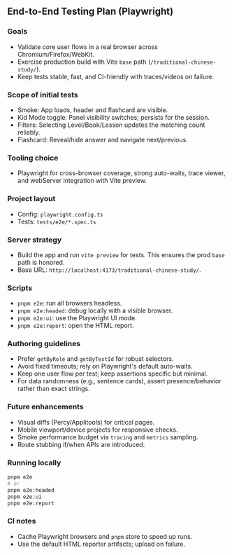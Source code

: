 ## End-to-End Testing Plan (Playwright)

### Goals
- Validate core user flows in a real browser across Chromium/Firefox/WebKit.
- Exercise production build with Vite `base` path (`/traditional-chinese-study/`).
- Keep tests stable, fast, and CI-friendly with traces/videos on failure.

### Scope of initial tests
- Smoke: App loads, header and flashcard are visible.
- Kid Mode toggle: Panel visibility switches; persists for the session.
- Filters: Selecting Level/Book/Lesson updates the matching count reliably.
- Flashcard: Reveal/hide answer and navigate next/previous.

### Tooling choice
- Playwright for cross-browser coverage, strong auto-waits, trace viewer, and webServer integration with Vite preview.

### Project layout
- Config: `playwright.config.ts`
- Tests: `tests/e2e/*.spec.ts`

### Server strategy
- Build the app and run `vite preview` for tests. This ensures the prod `base` path is honored.
- Base URL: `http://localhost:4173/traditional-chinese-study/`.

### Scripts
- `pnpm e2e`: run all browsers headless.
- `pnpm e2e:headed`: debug locally with a visible browser.
- `pnpm e2e:ui`: use the Playwright UI mode.
- `pnpm e2e:report`: open the HTML report.

### Authoring guidelines
- Prefer `getByRole` and `getByTestId` for robust selectors.
- Avoid fixed timeouts; rely on Playwright's default auto-waits.
- Keep one user flow per test; keep assertions specific but minimal.
- For data randomness (e.g., sentence cards), assert presence/behavior rather than exact strings.

### Future enhancements
- Visual diffs (Percy/Applitools) for critical pages.
- Mobile viewport/device projects for responsive checks.
- Smoke performance budget via `tracing` and `metrics` sampling.
- Route stubbing if/when APIs are introduced.

### Running locally
```bash
pnpm e2e
# or
pnpm e2e:headed
pnpm e2e:ui
pnpm e2e:report
```

### CI notes
- Cache Playwright browsers and `pnpm` store to speed up runs.
- Use the default HTML reporter artifacts; upload on failure.


